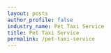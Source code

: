 ```yaml
---
layout: posts 
author_profile: false 
industry_name: Pet Taxi Service
title: Pet Taxi Service
permalink: /pet-taxi-service
---
```

